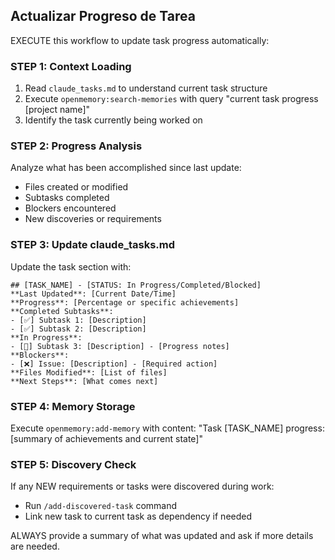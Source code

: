 ## Actualizar Progreso de Tarea

EXECUTE this workflow to update task progress automatically:

### STEP 1: Context Loading
1. Read `claude_tasks.md` to understand current task structure
2. Execute `openmemory:search-memories` with query "current task progress [project name]"
3. Identify the task currently being worked on

### STEP 2: Progress Analysis
Analyze what has been accomplished since last update:
- Files created or modified
- Subtasks completed
- Blockers encountered
- New discoveries or requirements

### STEP 3: Update claude_tasks.md
Update the task section with:
```
## [TASK_NAME] - [STATUS: In Progress/Completed/Blocked]
**Last Updated**: [Current Date/Time]
**Progress**: [Percentage or specific achievements]
**Completed Subtasks**:
- [✅] Subtask 1: [Description] 
- [✅] Subtask 2: [Description]
**In Progress**:
- [🔄] Subtask 3: [Description] - [Progress notes]
**Blockers**:
- [❌] Issue: [Description] - [Required action]
**Files Modified**: [List of files]
**Next Steps**: [What comes next]
```

### STEP 4: Memory Storage
Execute `openmemory:add-memory` with content:
"Task [TASK_NAME] progress: [summary of achievements and current state]"

### STEP 5: Discovery Check
If any NEW requirements or tasks were discovered during work:
- Run `/add-discovered-task` command
- Link new task to current task as dependency if needed

ALWAYS provide a summary of what was updated and ask if more details are needed.
